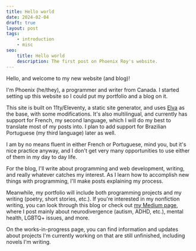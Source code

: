 ```yaml
---
title: Hello world
date: 2024-02-04
draft: true
layout: post
tags:
    - introduction
    - misc
seo:
    title: Hello world
    description: The first post on Phoenix Roy's website.
---
```

Hello, and welcome to my new website (and blog)!

I'm Phoenix (he/they), a programmer and writer from Canada. I started setting up this website so I could put my portfolio and a blog on it.

This site is built on 11ty/Eleventy, a static site generator, and uses [Elva](https://github.com/scottsweb/elva) as the base, with some modifications. It's also multilingual, and currently has support for French, my second language, which I will do my best to translate most of my posts into. I plan to add support for Brazilian Portuguese (my third language) later as well.

I am by no means fluent in either French or Portuguese, mind you, but it's nice practice anyway, and I don't get very many opportunities to use either of them in my day to day life.

For the blog, I'll write about programming and web development, writing, and really whatever catches my interest. As I learn how to accomplish new things with programming, I'll make posts explaining my process.

Meanwhile, my portfolio will include both programming projects and my writing (poetry, short stories, etc.). If you're interested in my nonfiction writing, you can look through this blog or check out [my Medium page](https://medium.com/@nebulanix), where I post mainly about neurodivergence (autism, ADHD, etc.), mental health, LGBTQ+ issues, and more.

On the works-in-progress page, you can find information and updates about projects I'm currently working on that are still unfinished, including novels I'm writing.